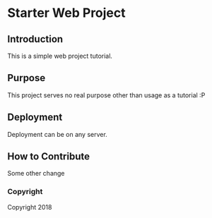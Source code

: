 # Starter Web Project

## Introduction

This is a simple web project tutorial.

## Purpose

This project serves no real purpose other than usage as a tutorial :P

## Deployment

Deployment can be on any server.

## How to Contribute

Some other change

### Copyright

Copyright 2018
